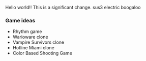 Hello world!!
This is a significant change.
sus3 electric boogaloo

### Game ideas
- Rhythm game
- Warioware clone
- Vampire Survivors clone
- Hotline Miami clone
- Color Based Shooting Game

